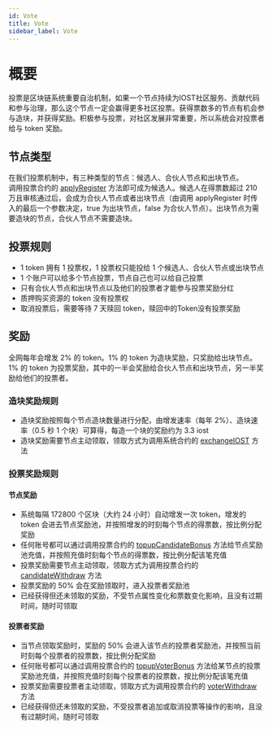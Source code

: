 ```yaml
---
id: Vote
title: Vote
sidebar_label: Vote
---
```


# 概要

投票是区块链系统重要自治机制，如果一个节点持续为IOST社区服务、贡献代码和参与治理，那么这个节点一定会赢得更多社区投票。获得票数多的节点有机会参与造块，并获得奖励。积极参与投票，对社区发展非常重要，所以系统会对投票者给与 token 奖励。

## 节点类型
在我们投票机制中，有三种类型的节点：候选人、合伙人节点和出块节点。  
调用投票合约的 [applyRegister](../6-reference/SystemContract.html#applyregisterapplicant-pubkey-location-url-netid-isproducer) 方法即可成为候选人。候选人在得票数超过 210 万且审核通过后，会成为合伙人节点或者出块节点（由调用 applyRegister 时传入的最后一个参数决定，true 为出块节点，false 为合伙人节点）。出块节点为需要造块的节点，合伙人节点不需要造块。  

## 投票规则

- 1 token 拥有 1 投票权，1 投票权只能投给 1 个候选人、合伙人节点或出块节点
- 1 个账户可以给多个节点投票，节点自己也可以给自己投票
- 只有合伙人节点和出块节点以及他们的投票者才能参与投票奖励分红
- 质押购买资源的 token 没有投票权
- 取消投票后，需要等待 7 天赎回 token，赎回中的Token没有投票奖励

## 奖励
全网每年会增发 2% 的 token。1% 的 token 为造块奖励，只奖励给出块节点。1% 的 token 为投票奖励，其中的一半会奖励给合伙人节点和出块节点，另一半奖励给他们的投票者。

### 造块奖励规则
- 造块奖励按照每个节点造块数量进行分配，由增发速率（每年 2%）、造块速率（0.5 秒 1 个块）可算得，每造一个块的奖励约为 3.3 iost
- 造块奖励需要节点主动领取，领取方式为调用系统合约的 [exchangeIOST](../6-reference/SystemContract.html#exchangeiostaccount-amount) 方法

### 投票奖励规则

#### 节点奖励
- 系统每隔 172800 个区块（大约 24 小时）自动增发一次 token，增发的 token 会进去节点奖励池，并按照增发的时刻每个节点的得票数，按比例分配奖励
- 任何账号都可以通过调用投票合约的 [topupCandidateBonus](../6-reference/SystemContract.html#topupcandidatebonusamount-payer) 方法给节点奖励池充值，并按照充值时刻每个节点的得票数，按比例分配该笔充值
- 投票奖励需要节点主动领取，领取方式为调用投票合约的 [candidateWithdraw](../6-reference/SystemContract.html#candidatewithdrawcandidate) 方法
- 投票奖励的 50% 会在奖励领取时，进入投票者奖励池
- 已经获得但还未领取的奖励，不受节点属性变化和票数变化影响，且没有过期时间，随时可领取


#### 投票者奖励
- 当节点领取奖励时，奖励的 50% 会进入该节点的投票者奖励池，并按照当前时刻每个投票者的投票数，按比例分配奖励
- 任何账号都可以通过调用投票合约的 [topupVoterBonus](../6-reference/SystemContract.html#topupvoterbonuscandidate-amount-payer) 方法给某节点的投票奖励池充值，并按照充值时刻每个投票者的投票数，按比例分配该笔充值
- 投票奖励需要投票者主动领取，领取方式为调用投票合约的 [voterWithdraw](../6-reference/SystemContract.html#voterwithdrawvoter) 方法
- 已经获得但还未领取的奖励，不受投票者追加或取消投票等操作的影响，且没有过期时间，随时可领取
